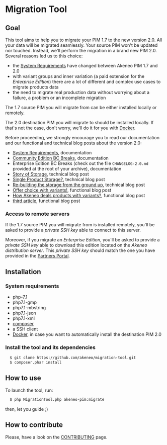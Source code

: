 # Migration Tool

## Goal

This tool aims to help you to migrate your PIM 1.7 to the new version 2.0. All your data will be migrated seamlessly. Your source PIM won't be updated nor touched. Instead, we'll perform the migration in a brand new PIM 2.0. Several reasons led us to this choice:
- the [System Requirements](TODO) have changed between Akeneo PIM 1.7 and 2.0
- with variant groups and inner variation (a paid extension for the _Enterprise Edition_) there are a lot of different and complex use cases to migrate products data
- the need to migrate real production data without worrying about a failure, a problem or an incomplete migration

The 1.7 source PIM you will migrate from can be either installed locally or remotely. 

The 2.0 destination PIM you will migrate to should be installed locally. If that's not the case, don't worry, we'll do it for you with [Docker](https://www.docker.com/).

Before proceeding, we strongly encourage you to read our documentation and our functional and technical blog posts about the version 2.0:
- [System Requirements](TODO), documentation
- [Community Edition BC Breaks](TODO), documentation
- Enterprise Edition BC Breaks (check out the file `CHANGELOG-2.0.md` provided at the root of your archive), documentation
- [Story of Storage](https://medium.com/akeneo-labs/story-of-storage-9dbc27090de0), technical blog post
- [Single Product Storage?](https://medium.com/akeneo-labs/single-product-storage-28d92f35cbd7), technical blog post
- [Re-building the storage from the ground up](https://medium.com/akeneo-labs/re-building-the-storage-from-the-ground-up-d857bf497c32), technical blog post
- [Offer choice with variants!](TODO), functional blog post
- [How Akeneo deals products with variants?](TODO), functional blog post
- [third article](TODO), functional blog post

### Access to remote servers

If the 1.7 source PIM you will migrate from is installed remotely, you'll be asked to provide a *private SSH key* able to connect to this server.

Moreover, if you migrate an _Enterprise Edition_, you'll be asked to provide a *private SSH key* able to download this edition located on the _Akeneo distribution server_. This *private SSH key* should match the one you have provided in the [Partners Portal](https://partners.akeneo.com/login).

## Installation

### System requirements

- php-7.1
- php7.1-gmp
- php7.1-mbstring
- php7.1-json
- php7.1-xml
- [composer](https://getcomposer.org/download/)
- a SSH client
- [Docker](https://www.docker.com/), in case you want to automatically install the destination PIM 2.0

### Install the tool and its dependencies

```bash
  $ git clone https://github.com/akeneo/migration-tool.git
  $ composer.phar install
```

## How to use

To launch the tool, run:

```bash
  $ php MigrationTool.php akeneo-pim:migrate
```

then, let you guide ;) 

## How to contribute

Please, have a look on the [CONTRIBUTING](./.github/CONTRIBUTING.md) page.
